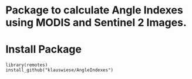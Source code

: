 # Package to calculate Angle Indexes using MODIS and Sentinel 2 Images.

# Install Package


```
library(remotes)
install_github("klauswiese/AngleIndexes")
```
